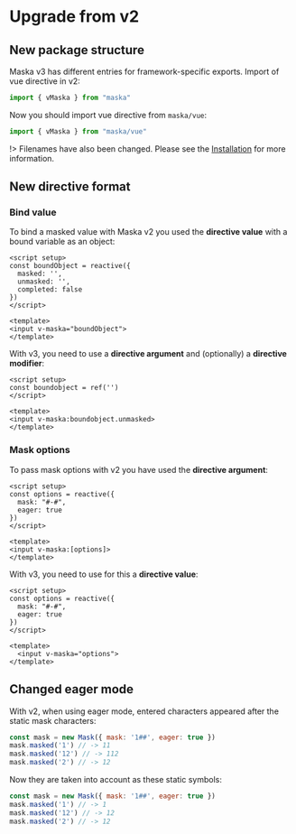 # Upgrade from v2

## New package structure

Maska v3 has different entries for framework-specific exports.
Import of vue directive in v2:

```js
import { vMaska } from "maska"
```

Now you should import vue directive from `maska/vue`:

```js
import { vMaska } from "maska/vue"
```

!> Filenames have also been changed. Please see the [Installation](install) for more information.

## New directive format

### Bind value

To bind a masked value with Maska v2 you used the **directive value** with a bound variable as an object:

```vue
<script setup>
const boundObject = reactive({
  masked: '',
  unmasked: '',
  completed: false
})
</script>

<template>
<input v-maska="boundObject">
</template>
```

With v3, you need to use a **directive argument** and (optionally) a **directive modifier**:

```vue
<script setup>
const boundobject = ref('')
</script>

<template>
<input v-maska:boundobject.unmasked>
</template>
```

### Mask options

To pass mask options with v2 you have used the **directive argument**:

```vue
<script setup>
const options = reactive({
  mask: "#-#",
  eager: true
})
</script>

<template>
<input v-maska:[options]>
</template>
```

With v3, you need to use for this a **directive value**:

```vue
<script setup>
const options = reactive({
  mask: "#-#",
  eager: true
})
</script>

<template>
  <input v-maska="options">
</template>
```

## Changed eager mode

With v2, when using eager mode, entered characters appeared after the static mask characters:

```js
const mask = new Mask({ mask: '1##', eager: true })
mask.masked('1') // -> 11
mask.masked('12') // -> 112
mask.masked('2') // -> 12
```

Now they are taken into account as these static symbols:

```js
const mask = new Mask({ mask: '1##', eager: true })
mask.masked('1') // -> 1
mask.masked('12') // -> 12
mask.masked('2') // -> 12
```
